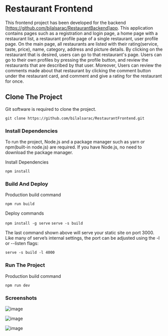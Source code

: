 # Restaurant Frontend

This frontend project has been developed for the backend [https://github.com/bilalsarac/RestaurantBackend]app. This application contains pages such as a registration and login page, a home page with a restaurant list, a restaurant profile page of a single restaurant, user profile page. On the main page, all restaurants are listed with their rating(service, taste, price), name, category, address and picture details. By clicking on the restaurant that is desired, users can go to that restaurant's page. Users can go to their own profiles by pressing the profile button, and review the restaurants that are described by that user. Moreover, Users can review the comments made about that restaurant by clicking the comment button under the restaurant card, and comment and give a rating for the restaurant for once. 


## Clone The Project

Git software is required to clone the project.

`git clone https://github.com/bilalsarac/RestaurantFrontend.git`

### Install Dependencies

To run the project, Node.js and a package manager such as yarn or npm(built-in node.js) are required. If you have Node.js, no need to download the package manager.

Install Dependencies

`npm install`

### Build And Deploy

Production build command

`npm run build`

Deploy commands

`npm install -g serve`
`serve -s build`

The last command shown above will serve your static site on port 3000. Like many of serve’s internal settings, the port can be adjusted using the -l or --listen flags:

`serve -s build -l 4000`

### Run The Project
Production build command

`npm run dev`

### Screenshots
![image](https://github.com/bilalsarac/RestaurantFrontend/assets/80422331/1659ee43-588f-442b-a81f-6caab439f8e1)

![image](https://github.com/bilalsarac/RestaurantFrontend/assets/80422331/9e7fbd52-f073-42b5-816b-1a5eafc01a02)

![image](https://github.com/bilalsarac/RestaurantFrontend/assets/80422331/4d8b5d4d-29e8-4255-bc85-220b591aec10)




